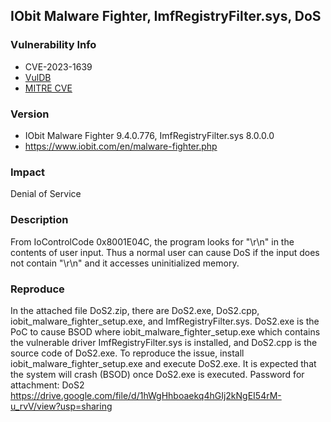 ## IObit Malware Fighter, ImfRegistryFilter.sys, DoS

### Vulnerability Info
* CVE-2023-1639
* [VulDB](https://vuldb.com/?id.224019)
* [MITRE CVE](https://cve.mitre.org/cgi-bin/cvename.cgi?name=CVE-2023-1639)

### Version
* IObit Malware Fighter 9.4.0.776, ImfRegistryFilter.sys 8.0.0.0
* https://www.iobit.com/en/malware-fighter.php

### Impact
Denial of Service

### Description
From IoControlCode 0x8001E04C, the program looks for "\r\n" in the contents of user input. Thus a normal user can cause DoS if the input does not contain "\r\n" and it accesses uninitialized memory.

### Reproduce
In the attached file DoS2.zip, there are DoS2.exe, DoS2.cpp, iobit_malware_fighter_setup.exe, and ImfRegistryFilter.sys. DoS2.exe is the PoC to cause BSOD where iobit_malware_fighter_setup.exe which contains the vulnerable driver ImfRegistryFilter.sys is installed, and DoS2.cpp is the source code of DoS2.exe. To reproduce the issue, install iobit_malware_fighter_setup.exe and execute DoS2.exe. It is expected that the system will crash (BSOD) once DoS2.exe is executed. Password for attachment: DoS2
https://drive.google.com/file/d/1hWgHhboaekq4hGIj2kNgEI54rM-u_rvV/view?usp=sharing